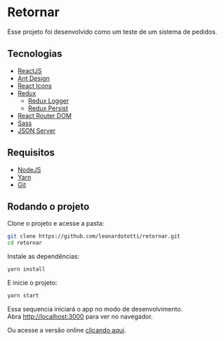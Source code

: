 # Retornar

Esse projeto foi desenvolvido como um teste de um sistema de pedidos.

## Tecnologias
- [ReactJS](https://reactjs.org)
- [Ant Design](https://ant.design)
- [React Icons](https://react-icons.github.io/react-icons/)
- [Redux](https://redux.js.org/introduction/getting-started)
	- [Redux Logger](https://github.com/LogRocket/redux-logger)
	- [Redux Persist](https://github.com/rt2zz/redux-persist)
- [React Router DOM](https://reactrouter.com/web/guides/quick-start)
- [Sass](https://sass-lang.com)
- [JSON Server](https://github.com/typicode/json-server)

## Requisitos
- [NodeJS](https://nodejs.org/en/)
- [Yarn](https://yarnpkg.com/)
- [Git](https://git-scm.com/)

## Rodando o projeto

Clone o projeto e acesse a pasta:

```bash
git clone https://github.com/leonardototti/retornar.git
cd retornar
```

Instale as dependências:

```bash
yarn install
```

E inicie o projeto:

```bash
yarn start
```

Essa sequencia iniciará o app no modo de desenvolvimento.\
Abra [http://localhost:3000](http://localhost:3000) para ver no navegador.

Ou acesse a versão online [clicando aqui](https://retornar.vercel.app/).